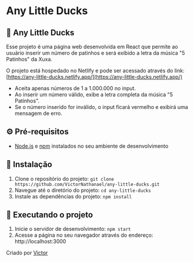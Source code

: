 # Any Little Ducks

## 🦆 Any Little Ducks
Esse projeto é uma página web desenvolvida em React que permite ao usuário inserir um número de patinhos e será exibido a letra da música "5 Patinhos" da Xuxa.

O projeto está hospedado no Netlify e pode ser acessado através do link: [https://any-little-ducks.netlify.app/](https://any-little-ducks.netlify.app/)

- Aceita apenas números de 1 a 1.000.000 no input.
- Ao inserir um número válido, exibe a letra completa da música "5 Patinhos".
- Se o número inserido for inválido, o input ficará vermelho e exibirá uma mensagem de erro.

## ⚙️ Pré-requisitos
- [Node.js](https://nodejs.org/en) e [npm](https://www.npmjs.com/package/npm) instalados no seu ambiente de desenvolvimento

## 🔧 Instalação
1. Clone o repositório do projeto:
```git clone https://github.com/VictorNathanael/any-little-ducks.git```
2. Navegue até o diretório do projeto: ```cd any-little-ducks```
3. Instale as dependências do projeto: ```npm install```

## 🚀 Executando o projeto
1. Inicie o servidor de desenvolvimento: ```npm start```
2. Acesse a página no seu navegador através do endereço: http://localhost:3000

Criado por [Victor](https://www.linkedin.com/in/victornathanael/)
